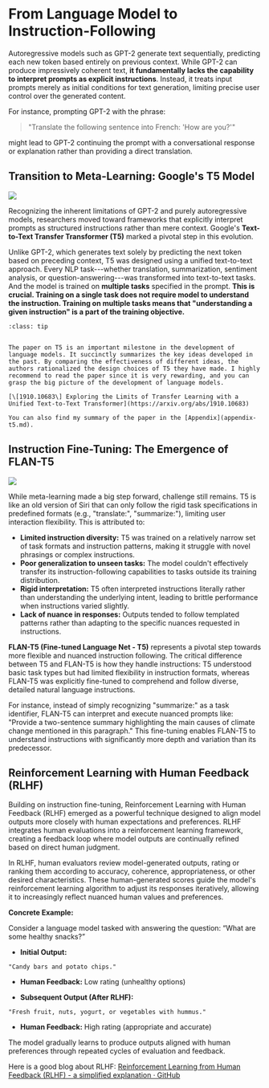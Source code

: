 # From Language Model to Instruction-Following

Autoregressive models such as GPT-2 generate text sequentially, predicting each new token based entirely on previous context. While GPT-2 can produce impressively coherent text, **it fundamentally lacks the capability to interpret prompts as explicit instructions**. Instead, it treats input prompts merely as initial conditions for text generation, limiting precise user control over the generated content.

For instance, prompting GPT-2 with the phrase:

> "Translate the following sentence into French: 'How are you?'"

might lead to GPT-2 continuing the prompt with a conversational response or explanation rather than providing a direct translation.

## Transition to Meta-Learning: Google's T5 Model

![](https://production-media.paperswithcode.com/methods/new_text_to_text.jpg)

Recognizing the inherent limitations of GPT-2 and purely autoregressive models, researchers moved toward frameworks that explicitly interpret prompts as structured instructions rather than mere context. Google's **Text-to-Text Transfer Transformer (T5)** marked a pivotal step in this evolution.

Unlike GPT-2, which generates text solely by predicting the next token based on preceding context, T5 was designed using a unified text-to-text approach. Every NLP task---whether translation, summarization, sentiment analysis, or question-answering---was transformed into text-to-text tasks. And the model is trained on **multiple tasks** specified in the prompt. **This is crucial. Training on a single task does not require model to understand the instruction. Training on multiple tasks means that "understanding a given instruction" is a part of the training objective.**

```{admonition} T5 paper:
:class: tip


The paper on T5 is an important milestone in the development of language models. It succinctly summarizes the key ideas developed in the past. By comparing the effectiveness of different ideas, the authors rationalized the design choices of T5 they have made. I highly recommend to read the paper since it is very rewarding, and you can grasp the big picture of the development of language models.

[\[1910.10683\] Exploring the Limits of Transfer Learning with a Unified Text-to-Text Transformer](https://arxiv.org/abs/1910.10683)

You can also find my summary of the paper in the [Appendix](appendix-t5.md).

```


## Instruction Fine-Tuning: The Emergence of FLAN-T5


![](https://www.shaynelongpre.com/publication/scaling-flan-2022/featured.png)

While meta-learning made a big step forward, challenge still remains. T5 is like an old version of Siri that can only follow the rigid task specifications in predefined formats (e.g., "translate:", "summarize:"), limiting user interaction flexibility. This is attributed to:
- **Limited instruction diversity:** T5 was trained on a relatively narrow set of task formats and instruction patterns, making it struggle with novel phrasings or complex instructions.
- **Poor generalization to unseen tasks:** The model couldn't effectively transfer its instruction-following capabilities to tasks outside its training distribution.
- **Rigid interpretation:** T5 often interpreted instructions literally rather than understanding the underlying intent, leading to brittle performance when instructions varied slightly.
- **Lack of nuance in responses:** Outputs tended to follow templated patterns rather than adapting to the specific nuances requested in instructions.


**FLAN-T5 (Fine-tuned Language Net - T5)** represents a pivotal step towards more flexible and nuanced instruction following. The critical difference between T5 and FLAN-T5 is how they handle instructions: T5 understood basic task types but had limited flexibility in instruction formats, whereas FLAN-T5 was explicitly fine-tuned to comprehend and follow diverse, detailed natural language instructions.

For instance, instead of simply recognizing "summarize:" as a task identifier, FLAN-T5 can interpret and execute nuanced prompts like: "Provide a two-sentence summary highlighting the main causes of climate change mentioned in this paragraph." This fine-tuning enables FLAN-T5 to understand instructions with significantly more depth and variation than its predecessor.

## Reinforcement Learning with Human Feedback (RLHF)

Building on instruction fine-tuning, Reinforcement Learning with Human Feedback (RLHF) emerged as a powerful technique designed to align model outputs more closely with human expectations and preferences. RLHF integrates human evaluations into a reinforcement learning framework, creating a feedback loop where model outputs are continually refined based on direct human judgment.

In RLHF, human evaluators review model-generated outputs, rating or ranking them according to accuracy, coherence, appropriateness, or other desired characteristics. These human-generated scores guide the model's reinforcement learning algorithm to adjust its responses iteratively, allowing it to increasingly reflect nuanced human values and preferences.

**Concrete Example:**

Consider a language model tasked with answering the question: “What are some healthy snacks?”

- **Initial Output:**
```
"Candy bars and potato chips."
```
- **Human Feedback:** Low rating (unhealthy options)

- **Subsequent Output (After RLHF):**
```
"Fresh fruit, nuts, yogurt, or vegetables with hummus."
```
- **Human Feedback:** High rating (appropriate and accurate)

The model gradually learns to produce outputs aligned with human preferences through repeated cycles of evaluation and feedback.

Here is a good blog about RLHF: [Reinforcement Learning from Human Feedback (RLHF) - a simplified explanation · GitHub](https://gist.github.com/JoaoLages/c6f2dfd13d2484aa8bb0b2d567fbf093)